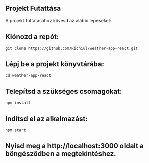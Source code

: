## Projekt Futattása

A projekt futtatásához kövesd az alábbi lépéseket:

## Klónozd a repót:

`git clone https://github.com/Richiul/weather-app-react.git`

## Lépj be a projekt könyvtárába:

`cd weather-app-react`

## Telepítsd a szükséges csomagokat:

`npm install`

## Indítsd el az alkalmazást:

`npm start`

## Nyisd meg a http://localhost:3000 oldalt a böngésződben a megtekintéshez.
